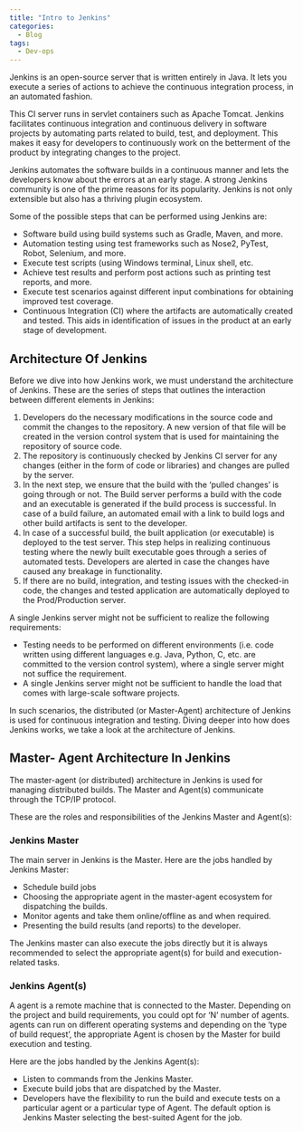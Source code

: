 ```yaml
---
title: "Intro to Jenkins"
categories:
  - Blog
tags:
  - Dev-ops
---
```


Jenkins is an open-source server that is written entirely in Java. It lets you execute a series of actions to achieve the continuous integration process, in an automated fashion.

This CI server runs in servlet containers such as Apache Tomcat. Jenkins facilitates continuous integration and continuous delivery in software projects by automating parts related to build, test, and deployment. This makes it easy for developers to continuously work on the betterment of the product by integrating changes to the project.

Jenkins automates the software builds in a continuous manner and lets the developers know about the errors at an early stage. A strong Jenkins community is one of the prime reasons for its popularity. Jenkins is not only extensible but also has a thriving plugin ecosystem.

Some of the possible steps that can be performed using Jenkins are:

<ul>
<li>Software build using build systems such as Gradle, Maven, and more.</li>
<li>Automation testing using test frameworks such as Nose2, PyTest, Robot, Selenium, and more.</li>
<li>Execute test scripts (using Windows terminal, Linux shell, etc.</li>
<li>Achieve test results and perform post actions such as printing test reports, and more.</li>
<li>Execute test scenarios against different input combinations for obtaining improved test coverage.</li>
<li>Continuous Integration (CI) where the artifacts are automatically created and tested. This aids in identification of issues in the product at an early stage of development.</li>

</ul>

<h2>Architecture Of Jenkins</h2>

Before we dive into how Jenkins work, we must understand the architecture of Jenkins. These are the series of steps that outlines the interaction between different elements in Jenkins:

<ol>
<li>Developers do the necessary modifications in the source code and commit the changes to the repository. A new version of that file will be created in the version control system that is used for maintaining the repository of source code.</li>
<li>The repository is continuously checked by Jenkins CI server for any changes (either in the form of code or libraries) and changes are pulled by the server.</li>
<li>In the next step, we ensure that the build with the ‘pulled changes’ is going through or not. The Build server performs a build with the code and an executable is generated if the build process is successful. In case of a build failure, an automated email with a link to build logs and other build artifacts is sent to the developer.</li>
<li>In case of a successful build, the built application (or executable) is deployed to the test server. This step helps in realizing continuous testing where the newly built executable goes through a series of automated tests. Developers are alerted in case the changes have caused any breakage in functionality.</li>
<li>If there are no build, integration, and testing issues with the checked-in code, the changes and tested application are automatically deployed to the Prod/Production server.</li>

</ol>

A single Jenkins server might not be sufficient to realize the following requirements:
<ul>
<li>Testing needs to be performed on different environments (i.e. code written using different languages e.g. Java, Python, C, etc. are committed to the version control system), where a single server might not suffice the requirement.</li>
<li>A single Jenkins server might not be sufficient to handle the load that comes with large-scale software projects.</li>
</ul>

In such scenarios, the distributed (or Master-Agent) architecture of Jenkins is used for continuous integration and testing. Diving deeper into how does Jenkins works, we take a look at the architecture of Jenkins.

<h2>Master- Agent Architecture In Jenkins</h2>

The master-agent (or distributed) architecture in Jenkins is used for managing distributed builds. The Master and Agent(s) communicate through the TCP/IP protocol.

These are the roles and responsibilities of the Jenkins Master and Agent(s):

<h3>Jenkins Master</h3>

The main server in Jenkins is the Master. Here are the jobs handled by Jenkins Master:
<ul>
<li>Schedule build jobs</li>
<li>Choosing the appropriate agent in the master-agent ecosystem for dispatching the builds.</li>
<li>Monitor agents and take them online/offline as and when required.</li>
<li>Presenting the build results (and reports) to the developer.</li>
</ul>
The Jenkins master can also execute the jobs directly but it is always recommended to select the appropriate agent(s) for build and execution-related tasks.

<h3>Jenkins Agent(s)</h3>

A agent is a remote machine that is connected to the Master. Depending on the project and build requirements, you could opt for ‘N’ number of agents. agents can run on different operating systems and depending on the ‘type of build request’, the appropriate Agent is chosen by the Master for build execution and testing.

Here are the jobs handled by the Jenkins Agent(s):
<ul>
<li>Listen to commands from the Jenkins Master.</li>
<li>Execute build jobs that are dispatched by the Master.</li>
<li>Developers have the flexibility to run the build and execute tests on a particular agent or a particular type of Agent. The default option is Jenkins Master selecting the best-suited Agent for the job.</li>
</ul>
